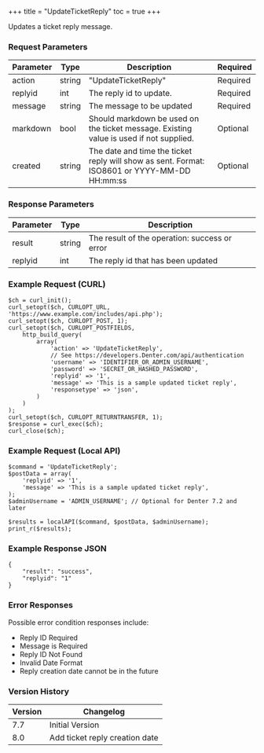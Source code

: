 +++
title = "UpdateTicketReply"
toc = true
+++

Updates a ticket reply message.

### Request Parameters

| Parameter | Type | Description | Required |
| --------- | ---- | ----------- | -------- |
| action | string | "UpdateTicketReply" | Required |
| replyid | int | The reply id to update. | Required |
| message | string | The message to be updated | Required |
| markdown | bool | Should markdown be used on the ticket message. Existing value is used if not supplied. | Optional |
| created | string | The date and time the ticket reply will show as sent. Format: ISO8601 or YYYY-MM-DD HH:mm:ss | Optional |

### Response Parameters

| Parameter | Type | Description |
| --------- | ---- | ----------- |
| result | string | The result of the operation: success or error |
| replyid | int | The reply id that has been updated |


### Example Request (CURL)

```
$ch = curl_init();
curl_setopt($ch, CURLOPT_URL, 'https://www.example.com/includes/api.php');
curl_setopt($ch, CURLOPT_POST, 1);
curl_setopt($ch, CURLOPT_POSTFIELDS,
    http_build_query(
        array(
            'action' => 'UpdateTicketReply',
            // See https://developers.Denter.com/api/authentication
            'username' => 'IDENTIFIER_OR_ADMIN_USERNAME',
            'password' => 'SECRET_OR_HASHED_PASSWORD',
            'replyid' => '1',
            'message' => 'This is a sample updated ticket reply',
            'responsetype' => 'json',
        )
    )
);
curl_setopt($ch, CURLOPT_RETURNTRANSFER, 1);
$response = curl_exec($ch);
curl_close($ch);
```


### Example Request (Local API)

```
$command = 'UpdateTicketReply';
$postData = array(
    'replyid' => '1',
    'message' => 'This is a sample updated ticket reply',
);
$adminUsername = 'ADMIN_USERNAME'; // Optional for Denter 7.2 and later

$results = localAPI($command, $postData, $adminUsername);
print_r($results);
```


### Example Response JSON

```
{
    "result": "success",
    "replyid": "1"
}
```


### Error Responses

Possible error condition responses include:

* Reply ID Required
* Message is Required
* Reply ID Not Found
* Invalid Date Format
* Reply creation date cannot be in the future


### Version History

| Version | Changelog |
| ------- | --------- |
| 7.7 | Initial Version |
| 8.0 | Add ticket reply creation date |
